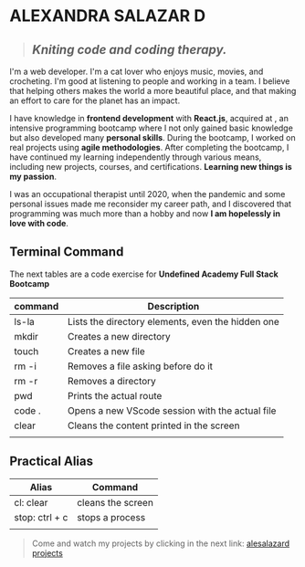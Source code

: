 # **ALEXANDRA SALAZAR D**
>## _Kniting code and coding therapy._
I'm a web developer. I'm a cat lover who enjoys music, movies, and crocheting. I'm good at listening to people and working in a team. I believe that helping others makes the world a more beautiful place, and that making an effort to care for the planet has an impact.

I have knowledge in **frontend development** with **React.js**, acquired at <Laboratoria>, an intensive programming bootcamp where I not only gained basic knowledge but also developed many **personal skills**. During the bootcamp, I worked on real projects using **agile methodologies**. After completing the bootcamp, I have continued my learning independently through various means, including new projects, courses, and certifications. **Learning new things is my passion**.

I was an occupational therapist until 2020, when the pandemic and some personal issues made me reconsider my career path, and I discovered that programming was much more than a hobby and now **I am hopelessly in love with code**.


## Terminal Command

The next tables are a code exercise for **Undefined Academy Full Stack Bootcamp**

| **command** | **Description**|
| ------ | ------ |
| ls-la | Lists the directory elements, even the hidden one |
| mkdir | Creates a new directory |
| touch | Creates a new file |
| rm -i | Removes a file asking before do it |
| rm -r | Removes a directory |
| pwd | Prints the actual route |
| code . | Opens a new VScode session with the actual file |
| clear | Cleans the content printed in the screen |
| | |

## Practical Alias
| **Alias** | **Command**|
| ------ | ------ |
| cl: clear | cleans the screen |
| stop: ctrl + c| stops a process |
| | |

>Come and watch my projects by clicking in the next link: [alesalazard projects](https://github.com/alesalazard/)
